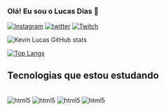 ### Olá! Eu sou o Lucas Dias 👋
[![Instagram](https://img.shields.io/badge/Instagram-E4405F?style=for-the-badge&logo=instagram&logoColor=white)](https://kebinnho.com)
[![twitter](	https://img.shields.io/badge/Twitter-1DA1F2?style=for-the-badge&logo=twitter&logoColor=white)](https://twitter.com/kebinzinhoo)
[![Twitch](https://img.shields.io/badge/Twitch-9146FF?style=for-the-badge&logo=twitch&logoColor=white)](https;//twitch.tv/kebinzinho)

![Kevin Lucas GitHub stats](https://github-readme-stats.vercel.app/api?username=kevinlucasro&show_icons=true&theme=dracula)

[![Top Langs](https://github-readme-stats.vercel.app/api/top-langs/?username=kevinlucasro&layout=compact)](https://github.com/kevinlucasro/github-readme-stats)


## Tecnologias que estou estudando
<div style="display: inline_block"> <br/>
  <img align="center" alt="html5" src="https://img.shields.io/badge/HTML5-E34F26?style=for-the-badge&logo=html5&logoColor=white" />
  <img align="center" alt="html5" src="https://img.shields.io/badge/CSS3-1572B6?style=for-the-badge&logo=css3&logoColor=white" />
  <img align="center" alt="html5" src="https://img.shields.io/badge/Node.js-43853D?style=for-the-badge&logo=node.js&logoColor=white" />
  <img align="center" alt="html5" src="https://img.shields.io/badge/JavaScript-323330?style=for-the-badge&logo=javascript&logoColor=F7DF1E" />
</div>


